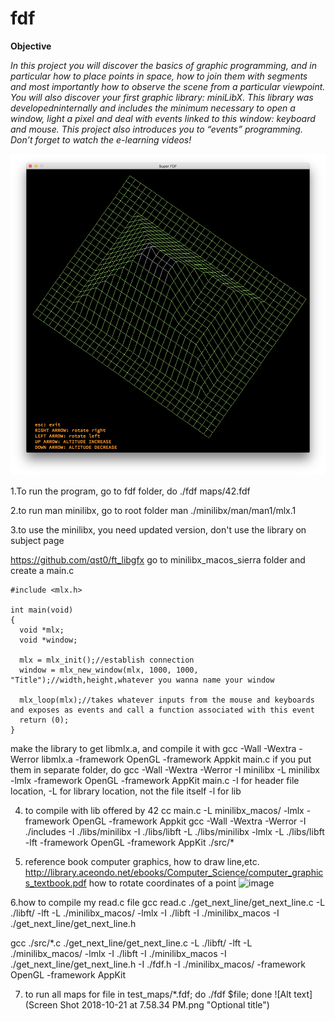 # fdf

**Objective**

*In this project you will discover the basics of graphic programming, and in particular how to place points in space, how to join them with segments and most importantly how to observe the scene from a particular viewpoint. You will also discover your first graphic library: miniLibX. This library was developedninternally and includes the minimum necessary to open a window, light a pixel and deal with events linked to this window: keyboard and mouse. This project also introduces you to “events” programming. Don’t forget to watch the e-learning videos!*

![screenshot](https://github.com/gutentag1026/fdf/blob/master/FdF_pyramide.png)

1.To run the program, go to fdf folder, do
./fdf maps/42.fdf

2.to run man minilibx, go to root folder
man ./minilibx/man/man1/mlx.1

3.to use the minilibx, you need updated version, don't use the library on subject page

https://github.com/qst0/ft_libgfx 
go to minilibx_macos_sierra folder and create a main.c

```
#include <mlx.h>

int main(void)
{
  void *mlx;
  void *window;
  
  mlx = mlx_init();//establish connection
  window = mlx_new_window(mlx, 1000, 1000, "Title");//width,height,whatever you wanna name your window
  
  mlx_loop(mlx);//takes whatever inputs from the mouse and keyboards and exposes as events and call a function associated with this event
  return (0);
}
```
make the library to get libmlx.a,
and compile it with gcc -Wall -Wextra -Werror libmlx.a -framework OpenGL -framework Appkit main.c
if you put them in separate folder, do 
gcc -Wall -Wextra -Werror -I minilibx -L minilibx -lmlx -framework OpenGL -framework AppKit main.c
-I for header file location, -L for library location, not the file itself -l for lib

4. to compile with lib offered by 42
cc main.c -L minilibx_macos/ -lmlx -framework OpenGL -framework Appkit
gcc -Wall -Wextra -Werror -I ./includes -I ./libs/minilibx -I ./libs/libft -L ./libs/minilibx -lmlx -L ./libs/libft -lft -framework OpenGL -framework AppKit ./src/*

5. reference book computer graphics, how to draw line,etc.
http://library.aceondo.net/ebooks/Computer_Science/computer_graphics_textbook.pdf
how to rotate coordinates of a point
![image](https://user-images.githubusercontent.com/16285490/116188459-0522e400-a75a-11eb-8e29-1167fb630006.png)


6.how to compile my read.c file
gcc read.c ./get_next_line/get_next_line.c -L ./libft/ -lft -L ./minilibx_macos/ -lmlx -I ./libft -I ./minilibx_macos -I ./get_next_line/get_next_line.h

gcc ./src/*.c  ./get_next_line/get_next_line.c -L ./libft/ -lft -L ./minilibx_macos/ -lmlx -I ./libft -I ./minilibx_macos -I ./get_next_line/get_next_line.h -I ./fdf.h -I ./minilibx_macos/ -framework OpenGL -framework AppKit

7. to run all maps
for file in test_maps/*.fdf; do ./fdf $file; done
![Alt text](Screen Shot 2018-10-21 at 7.58.34 PM.png "Optional title")
